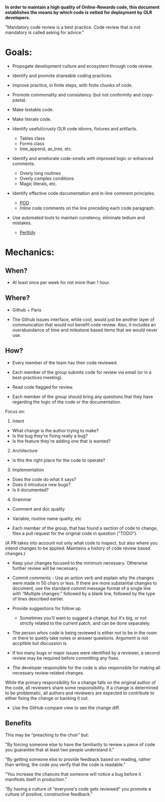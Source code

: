 **In order to maintain a high quality of Online-Rewards code, this document
establishes the means by which code is vetted for deployment by OLR developers.**

"Mandatory code review is a best practice.  Code review that is not mandatory is called asking for advice."

Goals:
======

* Propogate development culture and ecosystem through code review.

* Identify and promote shareable coding practices.

* Improve practice, in finite steps, with finite chunks of code.

* Promote commonality and consistency (but not conformity and copy-pasta).

* Make testable code.

* Make literate code.

* Identify useful/crusty OLR code idioms, fixtures and artifacts.
  * Tables class
  * Forms class
  * tree_append, as_tree, etc.

* Identify and ameliorate code-smells with improved logic or enhanced
comments.
  * Overly long routines
  * Overly complex conditions
  * Magic literals, etc.

* Identify effective code documentation and in-line comment principles.
  * [POD](https://github.com/Whapps/best-practices/blob/master/perl-style/Pod_Coverage.md "POD coverage")
  * Inline code comments on the line preceding each code paragraph.

* Use automated tools to maintain constency, eliminate tedium and mistakes.
  * [Perltidy](https://github.com/Whapps/best-practices/tree/master/perl-style#perltidy/ "Perltidy")

Mechanics:
==========

When?
-----

* At least once per week for not more than 1 hour.

Where?
------

* Github + Paris

* The Github Issues interface, while cool, would just be another layer of
communication that would not benefit code review.  Also, it includes an
overabundance of time and milestone based items that we would never use.

How?
----

* Every member of the team has their code reviewed.

* Each member of the group submits code for review via email (or in a
best-practices meeting).

* Read code flagged for review.

* Each member of the group should bring any questions that they have regarding
the logic of the code or the documentation.

Focus on:

1. Intent
  * What change is the author trying to make?
  * Is the bug they're fixing really a bug?
  * Is the feature they're adding one that is wanted?
2. Architecture
  * Is this the right place for the code to operate?
3. Implementation
  * Does the code do what it says?
  * Does it introduce new bugs?
  * Is it documented?
4. Grammar
  * Comment and doc quality
  * Variable, routine name quality, etc

* Each member of the group, that has found a section of code to change, files a
pull request for the original code in question ("TODO").

(A PR takes into account not only what code to inspect, but also where you
intend changes to be applied.  Maintains a history of code review based
changes.)

* Keep your changes focused to the minimum necessary.  Otherwise further review
will be necessary.

* Commit comments - Use an action verb and explain why the changes were made in 50
chars or less.  If there are more substantial changes to document, use the
standard commit message format of a single line with "Multiple changes:" followed
by a blank line, followed by the type of lines described earlier.

* Provide suggestions for follow up.
  * Sometimes you'll want to suggest a change, but it's big, or not strictly
    related to the current patch, and can be done separately.

* The person whos code is being reviewed is either not to be in the room or
there to quietly take notes or answer questions.  Argument is not accptible but
discussion is.

* If too many bugs or major issues were identified by a reviewer, a second
review may be required before committing any fixes.

* The developer responsible for the code is also responsible for making all
necessary review-related changes.

While the primary responsibility for a change falls on the original author of
the code, all reviewers share some responsibility.  If a change is determined to
be problematic, all authors and reviewers are expected to contribute to either
fixing the change or backing it out.

* Use the GitHub compare view to see the change diff.

Benefits
--------

This may be "preaching to the choir" but:

"By forcing someone else to have the familiarity to review a piece of code you guarantee that at least two people understand it."

"By getting someone else to provide feedback based on reading, rather than writing, the code you verify that the code is readable."

"You increase the chances that someone will notice a bug before it manifests itself in production."

"By having a culture of "everyone's code gets reviewed" you promote a culture of positive, constructive feedback."
